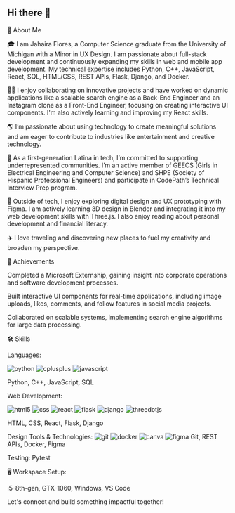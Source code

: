 ## Hi there 👋

<!--
**jflores45/jflores45** is a ✨ _special_ ✨ repository because its `README.md` (this file) appears on your GitHub profile.

Here are some ideas to get you started:

- 🔭 I’m currently working on ...
- 🌱 I’m currently learning ...
- 👯 I’m looking to collaborate on ...
- 🤔 I’m looking for help with ...
- 💬 Ask me about ...
- 📫 How to reach me: ...
- 😄 Pronouns: ...
- ⚡ Fun fact: ...
-->

🚀 About Me

🎓 I am Jahaira Flores, a Computer Science graduate from the University of Michigan with a Minor in UX Design. I am passionate about full-stack development and continuously expanding my skills in web and mobile app development. My technical expertise includes Python, C++, JavaScript, React, SQL, HTML/CSS, REST APIs, Flask, Django, and Docker.

👩‍💻 I enjoy collaborating on innovative projects and have worked on dynamic applications like a scalable search engine as a Back-End Engineer and an Instagram clone as a Front-End Engineer, focusing on creating interactive UI components. I'm also actively learning and improving my React skills.

🌎 I’m passionate about using technology to create meaningful solutions and am eager to contribute to industries like entertainment and creative technology.

🤝 As a first-generation Latina in tech, I’m committed to supporting underrepresented communities. I’m an active member of GEECS (Girls in Electrical Engineering and Computer Science) and SHPE (Society of Hispanic Professional Engineers) and participate in CodePath’s Technical Interview Prep program.

🎨 Outside of tech, I enjoy exploring digital design and UX prototyping with Figma. I am actively learning 3D design in Blender and integrating it into my web development skills with Three.js. I also enjoy reading about personal development and financial literacy.

✈️ I love traveling and discovering new places to fuel my creativity and broaden my perspective.

🏅 Achievements

Completed a Microsoft Externship, gaining insight into corporate operations and software development processes.

Built interactive UI components for real-time applications, including image uploads, likes, comments, and follow features in social media projects.

Collaborated on scalable systems, implementing search engine algorithms for large data processing.

🛠️ Skills

Languages:

![python](https://img.shields.io/badge/python-3776AB?style=for-the-badge&logo=python&logoColor=white) ![cplusplus](https://img.shields.io/badge/C++-000000?style=for-the-badge&logo=cplusplus&logoColor=white) ![javascript](https://img.shields.io/badge/javascript-F7DF1E?style=for-the-badge&logo=javascript&logoColor=white)

Python, C++, JavaScript, SQL

Web Development:

![html5](https://img.shields.io/badge/html5-E34F26?style=for-the-badge&logo=html5&logoColor=white) ![css](https://img.shields.io/badge/css-663399?style=for-the-badge&logo=css&logoColor=white) ![react](https://img.shields.io/badge/react-000000?style=for-the-badge&logo=react&logoColor=61DAFB) ![flask](https://img.shields.io/badge/flask-000000?style=for-the-badge&logo=flask&logoColor=white) ![django](https://img.shields.io/badge/django-092E20?style=for-the-badge&logo=django&logoColor=white) ![threedotjs](https://img.shields.io/badge/threedotjs-000000?style=for-the-badge&logo=threedotjs&logoColor=white) 

HTML, CSS, React, Flask, Django

Design Tools & Technologies:
![git](https://img.shields.io/badge/git-F05032?style=for-the-badge&logo=git&logoColor=white) 
![docker](https://img.shields.io/badge/docker-2496ED?style=for-the-badge&logo=docker&logoColor=white) 
![canva](https://img.shields.io/badge/canva-00C4CC?style=for-the-badge&logo=canva&logoColor=white) 
![figma](https://img.shields.io/badge/figma-000000?style=for-the-badge&logo=figma&logoColor=white) 
Git, REST APIs, Docker, Figma

Testing: Pytest

🖥️ Workspace Setup:

i5-8th-gen, GTX-1060, Windows, VS Code

Let's connect and build something impactful together!

